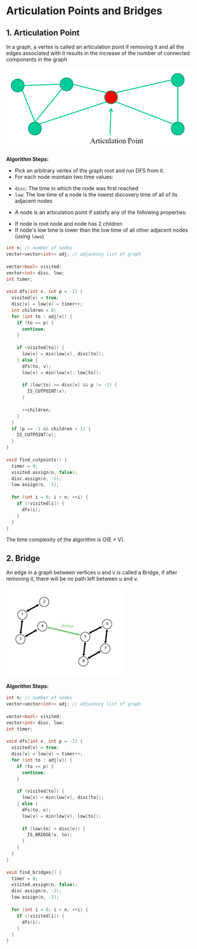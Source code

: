 # Articulation Points and Bridges

## 1. Articulation Point

In a graph, a vertex is called an articulation point if removing it and all the edges associated with it results in the increase of the number of connected components in the graph

![](../assets/images/algorithms/articulation_point.png)

**Algorithm Steps:**

- Pick an arbitrary vertex of the graph root and run DFS from it.
- For each node maintain two time values:
+ `disc`: The time in which the node was first reached
+ `low`: The low time of a node is the lowest discovery time of all of its adjacent nodes
- A node is an articulation point if satisfy any of the following properties:
+ If node is root node and node has 2 children
+ If node's low time is lower than the low time of all other adjacent nodes (using `lows`)

```cpp
int n; // number of nodes
vector<vector<int>> adj; // adjacency list of graph

vector<bool> visited;
vector<int> disc, low;
int timer;

void dfs(int v, int p = -1) {
  visited[v] = true;
  disc[v] = low[v] = timer++;
  int children = 0;
  for (int to : adj[v]) {
    if (to == p) {
      continue;
    }

    if (visited[to]) {
      low[v] = min(low[v], disc[to]);
    } else {
      dfs(to, v);
      low[v] = min(low[v], low[to]);

      if (low[to] >= disc[v] && p != -1) {
        IS_CUTPOINT(v);
      }

      ++children;
    }
  }
  if (p == -1 && children > 1) {
    IS_CUTPOINT(v);
  }
}

void find_cutpoints() {
  timer = 0;
  visited.assign(n, false);
  disc.assign(n, -1);
  low.assign(n, -1);

  for (int i = 0; i < n; ++i) {
    if (!visited[i]) {
      dfs(i);
    }
  }
}
```

The time complexity of the algorithm is O(E + V).

## 2. Bridge 

An edge in a graph between vertices u and v is called a Bridge, if after removing it, there will be no path left between  u and v.

![](../assets/images/algorithms/bridge.png)

**Algorithm Steps:**

```cpp
int n; // number of nodes
vector<vector<int>> adj; // adjacency list of graph

vector<bool> visited;
vector<int> disc, low;
int timer;

void dfs(int v, int p = -1) {
  visited[v] = true;
  disc[v] = low[v] = timer++;
  for (int to : adj[v]) {
    if (to == p) {
      continue;
    }

    if (visited[to]) {
      low[v] = min(low[v], disc[to]);
    } else {
      dfs(to, v);
      low[v] = min(low[v], low[to]);

      if (low[to] > disc[v]) {
        IS_BRIDGE(v, to);
      }
    }
  }
}

void find_bridges() {
  timer = 0;
  visited.assign(n, false);
  disc.assign(n, -1);
  low.assign(n, -1);

  for (int i = 0; i < n; ++i) {
    if (!visited[i]) {
      dfs(i);
    }
  }
}
```
